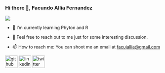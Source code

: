 ### Hi there 👋, Facundo Allia Fernandez
![](https://steamuserimages-a.akamaihd.net/ugc/913539890295975190/487E65FCC15C60E817F901A747D323B25AB584A1/?imw=5000&imh=5000&ima=fit&impolicy=Letterbox&imcolor=%23000000&letterbox=false)


- 🌱 I’m currently learning Phyton and R 

- 💬 Feel free to reach out to me just for some interesting discussion. 

- 📫 How to reach me: You can shoot me an email at facujallia@gmail.com 


[<img src='https://cdn.jsdelivr.net/npm/simple-icons@3.0.1/icons/github.svg' alt='github' height='40'>](https://github.com/facundoallia)  [<img src='https://cdn.jsdelivr.net/npm/simple-icons@3.0.1/icons/linkedin.svg' alt='linkedin' height='40'>](https://www.linkedin.com/in/https://www.linkedin.com/in/facundoalliafernandez//)  [<img src='https://cdn.jsdelivr.net/npm/simple-icons@3.0.1/icons/twitter.svg' alt='twitter' height='40'>](https://twitter.com/@facundoallia)  

